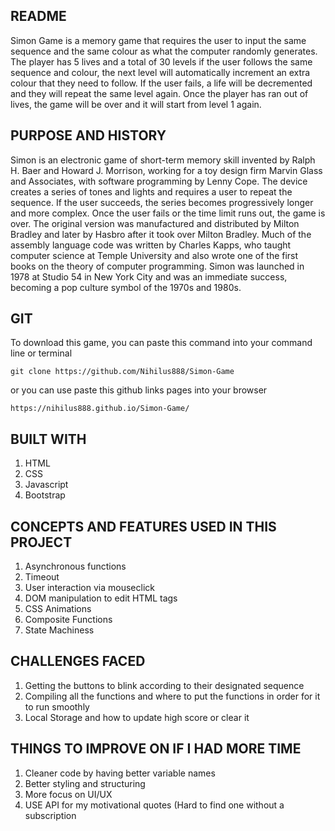 README
------------------

Simon Game is a memory game that requires the user to input the same sequence
and the same colour as what the computer randomly generates. The player has 5 lives and a total of 30 levels
if the user follows the same sequence and colour, the next level will automatically increment an extra
colour that they need to follow. If the user fails, a life will be decremented and they will repeat the same
level again. Once the player has ran out of lives, the game will be over and it will start from level 1 again. 

PURPOSE AND HISTORY
--------------------

Simon is an electronic game of short-term memory skill invented by Ralph H. Baer and Howard J. Morrison, working for a toy design firm Marvin Glass and Associates, with software programming by Lenny Cope. The device creates a series of tones and lights and requires a user to repeat the sequence. If the user succeeds, the series becomes progressively longer and more complex. Once the user fails or the time limit runs out, the game is over. The original version was manufactured and distributed by Milton Bradley and later by Hasbro after it took over Milton Bradley. Much of the assembly language code was written by Charles Kapps, who taught computer science at Temple University and also wrote one of the first books on the theory of computer programming. Simon was launched in 1978 at Studio 54 in New York City and was an immediate success, becoming a pop culture symbol of the 1970s and 1980s.

GIT 
--------------------

To download this game, you can paste this command into your command line or terminal

	git clone https://github.com/Nihilus888/Simon-Game

or you can use paste this github links pages into your browser

	https://nihilus888.github.io/Simon-Game/

BUILT WITH 
--------------------

1. HTML
2. CSS
3. Javascript
4. Bootstrap

CONCEPTS AND FEATURES USED IN THIS PROJECT
-----------------------------------------------

1. Asynchronous functions
2. Timeout
3. User interaction via mouseclick 
4. DOM manipulation to edit HTML tags
5. CSS Animations
6. Composite Functions 
7. State Machiness

CHALLENGES FACED
------------------

1. Getting the buttons to blink according to their designated sequence
2. Compiling all the functions and where to put the functions in order for it to run smoothly
3. Local Storage and how to update high score or clear it

THINGS TO IMPROVE ON IF I HAD MORE TIME
----------------------

1. Cleaner code by having better variable names
2. Better styling and structuring
3. More focus on UI/UX
4. USE API for my motivational quotes (Hard to find one without a subscription

